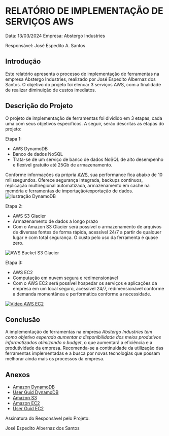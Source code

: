 # RELATÓRIO DE IMPLEMENTAÇÃO DE SERVIÇOS AWS

Data: 13/03/2024
Empresa: Abstergo Industries

Responsável: José Espedito A. Santos

## Introdução
Este relatório apresenta o processo de implementação de ferramentas na empresa Abstergo Industries, realizado por José Espedito Albernaz dos Santos. O objetivo do projeto foi elencar 3 serviços AWS, com a finalidade de realizar diminuição de custos imediatos.

## Descrição do Projeto
O projeto de implementação de ferramentas foi dividido em 3 etapas, cada uma com seus objetivos específicos. A seguir, serão descritas as etapas do projeto:

Etapa 1: 
- AWS DynamoDB
- Banco de dados NoSQL
- Trata-se de um serviço de banco de dados NoSQL de alto desempenho e flexível gratuito até 25Gb de armazenamento.
   
Conforme informações da própria [AWS](http://aws.amazon.com/pt/dynamodb/), sua performance fica abaixo de 10 milissegundos. Oferece segurança integrada, backups contínuos, replicação multiregional automatizada, armazenamento em cache na memória e ferramentas de importação/exportação de dados. 
  ![Ilustração DynamoDB](https://d1.awsstatic.com/product-page-diagram_Amazon-DynamoDBa.1f8742c44147f1aed11719df4a14ccdb0b13d9a3.png)

Etapa 2: 
- AWS S3 Glacier
- Armazenamento de dados a longo prazo
- Com o Amazon S3 Glacier será possível o armazenamento de arquivos de diversas fontes de forma rápida, acessível 24/7 a partir de qualquer lugar e com total segurança. O custo pelo uso da ferramenta é quase zero.
  
![AWS Bucket S3 Glacier](https://d1.awsstatic.com/reInvent/re21-pdp-tier1/s3/s3-glacier-overview.0d570958d5161d19059c7dee00865500c1470256.png)

Etapa 3: 
- AWS EC2
- Computação em nuvem segura e redimensionável
- Com o AWS EC2 será possível hospedar os serviços e aplicações da empresa em um local seguro, acessível 24/7, redimensionável conforme a demanda momentânea e performática conforme a necessidade.

[![Video AWS EC2](https://docs.aws.amazon.com/pt_br/AWSEC2/latest/UserGuide/images/ec2-basic-arch.png)](https://youtu.be/T_hMIjKtSr4)

## Conclusão
A implementação de ferramentas na empresa *Abstergo Industries tem como objetivo esperado aumentar a disponibilidade dos meios produtivos informatizados otimizando o budget*, o que aumentará a eficiência e a produtividade da empresa. Recomenda-se a continuidade da utilização das ferramentas implementadas e a busca por novas tecnologias que possam melhorar ainda mais os processos da empresa.

## Anexos
- [Amazon DynamoDB](https://aws.amazon.com/pt/dynamodb/)
- [User Guid DynamoDB](https://docs.aws.amazon.com/pt_br/amazondynamodb/latest/developerguide/Introduction.html)
- [Amazon S3](https://aws.amazon.com/pt/s3/)
- [Amazon EC2](https://aws.amazon.com/pt/ec2/)
- [User Guid EC2](https://docs.aws.amazon.com/pt_br/AWSEC2/latest/UserGuide/concepts.html)
  
Assinatura do Responsável pelo Projeto:

José Espedito Albernaz dos Santos
